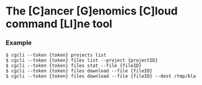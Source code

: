 # The [C]ancer [G]enomics [C]loud command [LI]ne tool
### Example
```
$ cgcli --token {token} projects list
$ cgcli --token {token} files list --project {projectID}
$ cgcli --token {token} files stat --file {fileID}
$ cgcli --token {token} files download --file {fileID}
$ cgcli --token {token} files download --file {fileID} --dest /tmp/bla
```
